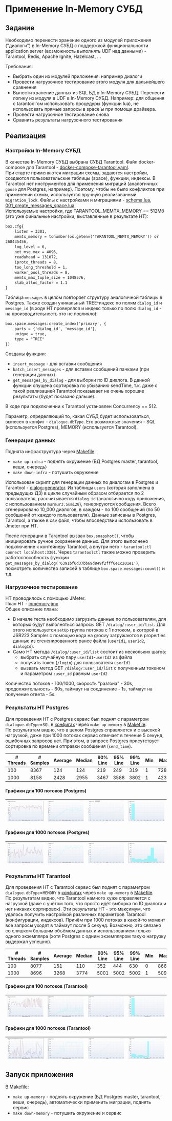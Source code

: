 # Применение In-Memory СУБД

## Задание

Необходимо перенести хранение одного из модулей приложения ("диалоги") в In-Memory СУБД с поддержкой функциональности application server (возможность выполнять UDF над данными) - Tarantool, Redis, Apache Ignite, Hazelcast, …

Требования:
- Выбрать один из модулей приложения: например диалоги
- Провести нагрузочное тестирование этого модуля для дальнейшего сравнения
- Вынести хранение данных из SQL БД в In-Memory СУБД. Перенести логику из модуля в UDF в In-Memory СУБД. Например: для общения с tarantool'ом использовать процедуры (функции lua), не использовать прямые запросы в space'ы при помощи драйвера.
- Провести нагрузочное тестирование снова
- Сравнить результаты нагрузочного тестирования

## Реализация

### Настройки In-Memory СУБД
В качестве In-Memory СУБД выбрана СУБД Tarantool. 
Файл docker-compose для Tarantool - [docker-compose-tarantool.yaml](../deployments/docker-compose-tarantool.yaml).  
При старте применяются миграции схемы, задаются настройки, создаются пользовательские таблицы (space), функции, индексы. В Tarantool нет инструментов для применения миграций (аналогичных `goose` для Postgres, например). Поэтому, чтобы не было конфликтов при применении схемы, используется вручную реализованный `migration_lock`. Файлы с настройками и миграциями - [schema.lua](../backend/tarantool/schema.lua), [001_create_messages_space.lua](../backend/tarantool/migrations/001_create_messages_space.lua).  
Используемые настройки, где TARANTOOL_MEMTX_MEMORY == 512Мб (это уже финальные настройки, выставленные в результате НТ):
```
box.cfg{
    listen = 3301,
    memtx_memory = tonumber(os.getenv('TARANTOOL_MEMTX_MEMORY')) or 268435456,
    log_level = 6,
    net_msg_max = 4096,
    readahead = 131072,
    iproto_threads = 8,
    too_long_threshold = 1,
    worker_pool_threads = 8,
    memtx_max_tuple_size = 1048576,
    slab_alloc_factor = 1.1
}
```
Таблица `messages` в целом повторяет структуру аналогичной таблицы в Postgres. Также создан уникальный TREE-индекс по полям `dialog_id` и `message_id` (в ходе НТ проверялся и индекс только по полю `dialog_id` - на производительность это не повлияло):
```
box.space.messages:create_index('primary', {
    parts = {'dialog_id', 'message_id'}, 
    unique = true,
    type = "TREE"
})
```
Созданы функции:
- `insert_message` - для вставки сообщения
- `batch_insert_messages` - для вставки сообщений пачками (при генерации данных)
- `get_messages_by_dialog` - для выборки по ID диалога. В данной функции опущена сортировка по убыванию sendTime, т.к. даже с такой реализацией Tarantool показывает не очень хорошие результаты (будет показано дальше).  

В коде при подключении к Tarantool установлен Concurrency == 512.  

Параметр, определяющий то, какая СУБД будет использоваться, вынесен в конфиг - `dialogue.dbType`. Его возможные значения - SQL (используется Postgres), MEMORY (используется Tarantool).

### Генерация данных

Поднята инфраструктура через [Makefile](../Makefile):
- `make up-infra` - поднять окружение (БД Postgres master, tarantool, кеши, очередь)
- `make down-infra` - потушить окружение

Использован скрипт для генерации данных по диалогам в Postgres и Tarantool - [dialog-generator](../backend/dialog/cmd/dialog-generator/main.go). Из таблицы `users` (которая заполнена в предыдущих ДЗ) в цикле случайным образом отбирается по 2 пользователя, рассчитывается `dialog_id` (аналогично коду приложения, с использованием `murmur3.Sum128`), генерируются сообщения. Всего сгенерировано 10_000 диалогов, в каждом - по 100 сообщений (по 50 сообщений от каждого пользователя). Данные записаны в Postgres, Tarantool, а также в csv файл, чтобы впоследствии использовать в Jmeter при НТ.  

После генерации в Tarantool вызван `box.snapshot()`, чтобы инициировать ручное сохранение данных. Для этого выполнено подключение к контейнеру Tarantool, а внутри него - `tarantoolctl connect localhost:3301`. Через `tarantoolctl` также можно проверить работоспособность функции `get_messages_by_dialog('6391bf6d37bb69d849f2fff6e1c201e1')`, посмотреть количество записей в таблице `box.space.messages:count()` и т.д.

###  Нагрузочное тестирование
НТ проводилось с помощью JMeter.  
План НТ - [inmemory.jmx](inmemory.jmx)  
Общее описание плана:
- В начале теста необходимо загрузить данные по пользователям, для которых будут выполняться запросы GET `/dialog/:user_id/list`. Для этого используется `setUp` группа потоков с 1 потоком, в которой в JSR223 Sampler с помощью кода на groovy загружаются в properties данные из сгененированного ранее файла (`userId1`, `userId2`, `dialogId`).
- Само НТ метода `/dialog/:user_id/list` состоит из нескольких шагов:
    - выбрать случайную пару `userId1`-`userId2` из файла
    - получить токен (`/login`) для пользователя `userId1`
    - вызвать метод GET `/dialog/:user_id/list` с полученным токеном и параметром `:user_id` равным `userId2`

Количество потоков - 100/1000, скорость "разгона" - 30s, продолжительность - 60s, таймаут на соединение - 1s, таймаут на получение ответа - 5s.

### Результаты НТ Postgres

Для проведения НТ с Postgres сервис был поднят с параметром `dialogue.dbType`=`SQL` в [конфигах](../backend/dialog/configs/server_config.yaml) через `make up-memory` в [Makefile](../Makefile).  
По результатам видно, что в целом Postgres справляется и с высокой нагрузкой, даже при 1000 потоках сервис отвечает в течение 5 секунд, ошибочных запросов нет. При этом, в запросе Postgres присутствует сортировка по времени отправки сообщения (`send_time`).

| # Threads |   # Samples  |   Average  |   Median  |   90% Line  |   95% Line  |   99% Line  |   Min  |   Max  |   Error %  |   Throughput  |   Received KB/sec  |   Sent KB/sec  |
|---|---|---|---|---|---|---|---|---|---|---|---|---|
| 100 |   8367  |   124  |   124  |   219  |   249  |   319  |   1  |   728  |   0.000%  |   139.18555  |   2125.43  |   73.13  |
| 1000 |   8158  |   2428  |   2955  |   3467  |   3588  |   3802  |   1  |   4232  |   0.000%  |   129.24998  |   1973.71  |   67.91  |

#### Графики для 100 потоков (Postgres)
| ![Transactions](postgres/transaction_per_sec_100_sql.png) | ![Response times](postgres/response_times0_time_100_sql.png) | ![Percentiles](postgres/response_times1_perc_100_sql.png) | ![Distribution](postgres/response_times2_distr_100_sql.png) |
|-----------------------|-----------------------|-----------------------|-----------------------|

#### Графики для 1000 потоков (Postgres)
| ![Transactions](postgres/transaction_per_sec_1000_sql.png) | ![Response times](postgres/response_times0_time_1000_sql.png) | ![Percentiles](postgres/response_times1_perc_1000_sql.png) | ![Distribution](postgres/response_times2_distr_1000_sql.png) |
|-----------------------|-----------------------|-----------------------|-----------------------|

### Результаты НТ Tarantool

Для проведения НТ с Tarantool сервис был поднят с параметром `dialogue.dbType`=`MEMORY` в [конфигах](../backend/dialog/configs/server_config.yaml) через `make up-memory` в [Makefile](../Makefile).  
По результатам видно, что Tarantool намного хуже справляется с нагрузкой (даже с учётом того, что просто идёт выборка по ID диалога и нет никаких сортировок). Эти результаты НТ - это максимум, что удалось получить настройкой различных параметров Tarantool (конфигурации, индексов). Причём при 1000 потоках в какой-то момент все запросы уходят в таймаут после 5 секунд. Возможно, это связано со слишком большим объёмом данных и использованием только одного экземпляра (хотя Postgres с одним экземпляром такую нагрузку выдержал успешно).

| # Threads |   # Samples  |   Average  |   Median  |   90% Line  |   95% Line  |   99% Line  |   Min  |   Max  |   Error %  |   Throughput  |   Received KB/sec  |   Sent KB/sec  |
|---|---|---|---|---|---|---|---|---|---|---|---|---|
| 100 |   8077  |   151  |   110  |   352  |   444  |   630  |   0  |   866  |   0.000%  |   133.49310  |   2038.51  |   33.89  |
| 1000 |   8696  |   3268  |   3774  |   5001  |   5002  |   5002  |   1  |   5091  |   41.134%  |   142.15654  |   1430.85  |   43.97  |

#### Графики для 100 потоков (Tarantool)
| ![Transactions](tarantool/transaction_per_sec_100_memory.png) | ![Response times](tarantool/response_times0_time_100_memory.png) | ![Percentiles](tarantool/response_times1_perc_100_memory.png) | ![Distribution](tarantool/response_times2_distr_100_memory.png) |
|-----------------------|-----------------------|-----------------------|-----------------------|

#### Графики для 1000 потоков (Tarantool)
| ![Transactions](tarantool/transaction_per_sec_1000_memory.png) | ![Response times](tarantool/response_times0_time_1000_memory.png) | ![Percentiles](tarantool/response_times1_perc_1000_memory.png) | ![Distribution](tarantool/response_times2_distr_1000_memory.png) |
|-----------------------|-----------------------|-----------------------|-----------------------|

## Запуск приложения
В [Makefile](../Makefile):
- `make up-memory` - поднять окружение (БД Postgres master, tarantool, кеши, очередь), автоматически применить миграции, поднять сервис
- `make down-memory` - потушить окружение и сервис

